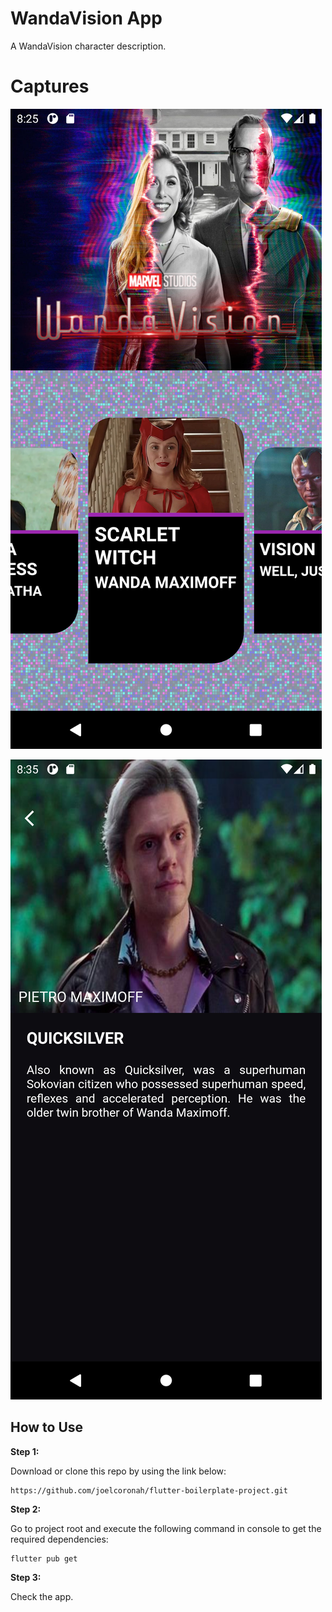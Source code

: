 # WandaVision App

A WandaVision character description.

# Captures
![Home page](https://github.com/joelcoronah/wanda-vision-app/blob/main/assets/images/captures/1.png "Home page")

![Character profile](https://github.com/joelcoronah/wanda-vision-app/blob/main/assets/images/captures/2.png "Character Profile")

## How to Use

**Step 1:**

Download or clone this repo by using the link below:

```
https://github.com/joelcoronah/flutter-boilerplate-project.git
```

**Step 2:**

Go to project root and execute the following command in console to get the required dependencies:

```
flutter pub get
```

**Step 3:**

Check the app.
